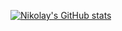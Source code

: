 [![Nikolay's GitHub stats](https://github-readme-stats.vercel.app/api?username=Nikolay-Pomytkin&show_icons=true&theme=ayu-mirage)](https://github.com/anuraghazra/github-readme-stats)

<!--
**Nikolay-Pomytkin/Nikolay-Pomytkin** is a ✨ _special_ ✨ repository because its `README.md` (this file) appears on your GitHub profile.

Here are some ideas to get you started:

- 🔭 I’m currently working on ...
- 🌱 I’m currently learning ...
- 👯 I’m looking to collaborate on ...
- 🤔 I’m looking for help with ...
- 💬 Ask me about ...
- 📫 How to reach me: ...
- 😄 Pronouns: ...
- ⚡ Fun fact: ...
-->
